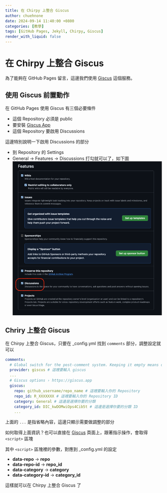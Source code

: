```yaml
---
title: 在 Chirpy 上整合 Giscus
author: chuehnone
date: 2024-09-14 11:40:00 +0800
categories: [教學]
tags: [GitHub Pages, Jekyll, Chirpy, Giscus]
render_with_liquid: false
---
```


# 在 Chirpy 上整合 Giscus

為了能夠在 GitHub Pages 留言，這邊我們使用 [Giscus](https://giscus.app/zh-TW) 這個服務。

## 使用 Giscus 前置動作

在 GitHub Pages 使用 Giscus 有三個必要條件

- 這個 Repository 必須是 public
- 要安裝 [Giscus App](https://github.com/apps/giscus)
- 這個 Repository 要啟用 Discussions

這邊特別說明一下啟用 Discussions 的部分

- 到 Repository 的 Settings
- General -> Features -> Discussions 打勾就可以了，如下圖
  ![](/assets/images/20240914/1.png)

## Chriry 上整合 Giscus

在 Chirpy 上整合 Giscus，只要在 _config.yml 找到 `comments` 部分，調整設定就可以

```yml
comments:
  # Global switch for the post-comment system. Keeping it empty means disabled.
  provider: giscus # 這裡要輸入 giscus
  ...
  # Giscus options › https://giscus.app
  giscus:
    repo: github_username/repo_name # 這裡要輸入你的 Repository
    repo_id: R_XXXXXXX # 這裡要輸入你的 Repository ID
    category: General # 這邊是選擇你要的分類
    category_id: DIC_kwDOMwiOps4Cib5t # 這邊是選擇你要的分類 ID
    ...
```

上面的 `...` 是指省略內容，這邊只顯示需要做調整的部分

如何取得上面資訊？也可以直接在 [Giscus](https://giscus.app/zh-TW) 頁面上，跟著指示操作，會取得 `<script>` 區塊

其中 `<script>` 區塊裡的參數，對應到 _config.yml 的設定

- **data-repo** -> **repo**
- **data-repo-id** -> **repo_id**
- **data-category** -> **category**
- **data-category-id** -> **category_id**

這樣就可以在 Chirpy 上整合 Giscus 了
